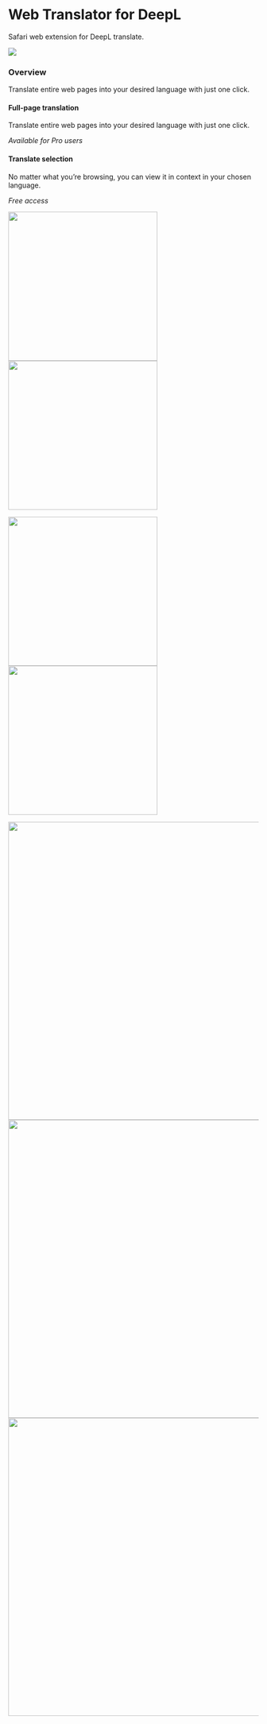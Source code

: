 # Web Translator for DeepL

Safari web extension for DeepL translate.

<a href="https://apps.apple.com/us/app/web-translator-for-deepl/id6443492610"><img src="https://user-images.githubusercontent.com/40610/198906114-99432110-0bf6-4fc9-994a-4f64064e9374.svg"></a>

### Overview

Translate entire web pages into your desired language with just one click. 

#### Full-page translation

Translate entire web pages into your desired language with just one click.

*Available for Pro users*

#### Translate selection

No matter what you’re browsing, you can view it in context in your chosen language.

*Free access*

<img src="https://user-images.githubusercontent.com/40610/198906657-43583a57-0076-4c43-ac82-ed7b39cb5ced.png" width="300px"> <img src="https://user-images.githubusercontent.com/40610/198906656-8ba994dc-97b2-42f9-95ed-804ca9831e15.png" width="300px">

<img src="https://user-images.githubusercontent.com/40610/198906655-6883ca57-7cd3-4eef-a8b5-c54375b4a733.png" width="300px"> <img src="https://user-images.githubusercontent.com/40610/198906654-b747d095-8cdf-435c-a7a0-b3bdcf417868.png" width="300px">

<img src="https://user-images.githubusercontent.com/40610/198906575-65b59001-52a3-42bd-990d-78ad44080eba.png" width="600px">

<img src="https://user-images.githubusercontent.com/40610/198906580-c9a15ca8-c07f-4e23-a442-2ca38356b074.png" width="600px">

<img src="https://user-images.githubusercontent.com/40610/198906581-1ea2761c-3134-4179-a99d-b000c157e601.png" width="600px">

